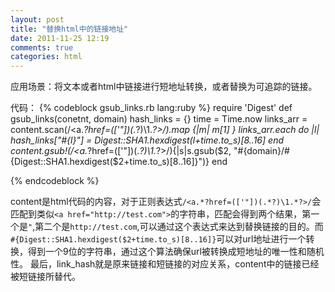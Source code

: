```yaml
---
layout: post
title: "替换html中的链接地址"
date: 2011-11-25 12:19
comments: true
categories: html
---
```

应用场景：将文本或者html中链接进行短地址转换，或者替换为可追踪的链接。
<!--more-->
代码：
{% codeblock gsub_links.rb lang:ruby %}
require 'Digest'
def gsub_links(conetnt, domain)
  hash_links = {}
  time = Time.now
  links_arr = content.scan(/<a.*?href=(['"])(.*?)\1.*?>/).map {|m| m[1] }
  links_arr.each do |l|
    hash_links["#{l}"] = Digest::SHA1.hexdigest(l+time.to_s)[8..16]
  end
  content.gsub!(/<a.*?href=(['"])(.*?)\1.*?>/){|s|s.gsub($2, "#{domain}/#{Digest::SHA1.hexdigest($2+time.to_s)[8..16]}")}
end

{% endcodeblock %}


content是html代码的内容，对于正则表达式`/<a.*?href=(['"])(.*?)\1.*?>/`会匹配到类似`<a href="http://test.com">`的字符串，匹配会得到两个结果，第一个是`"`,第二个是`http://test.com`,可以通过这个表达式来达到替换链接的目的。而`#{Digest::SHA1.hexdigest($2+time.to_s)[8..16]}`可以对url地址进行一个转换，得到一个9位的字符串，通过这个算法确保url被转换成短地址的唯一性和随机性。
最后，link_hash就是原来链接和短链接的对应关系，content中的链接已经被短链接所替代。